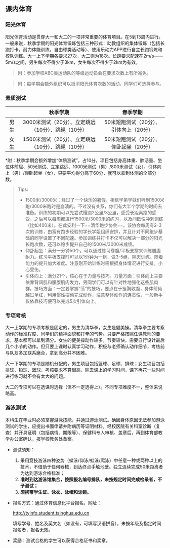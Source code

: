 ## 课内体育

### 阳光体育

阳光体育活动是贯穿大一和大二的一项非常重要的体育项目。在5到13周内进行。一般来说，秋季学期的阳光体育锻炼包括三种形式：助教组织的集体锻炼（包括长跑打卡，耐力体能训练，自由球类活动等）、使用乐动力APP进行自主长跑锻炼和校队训练。大一上下学期各要求27次，大二则为18次。长跑要求配速在2m/s——5m/s之间，男生每次不得少于3km，女生每次不得少于2km为有效。

> 附：参加学校ABC类运动队的等级运动员会在要求次数上有所减免。

> 附：每学期会额外组织可以抵消阳光体育次数的活动，同学们可选择参与。

### 素质测试

|      |                      秋季学期                      |                春季学期                |
| :--: | :------------------------------------------------: | :------------------------------------: |
| 男生 | 3000米测试（20分）、立定跳远（10分）、跳绳（10分） | 50米短跑测试（20分）、引体向上（20分） |
| 女生 | 1500米测试（20分）、立定跳远（10分）、跳绳（10分） | 50米短跑测试（20分）、仰卧起坐（20分） |

*附：秋季学期会额外增加“体质测试”，占10分，项目包括身高体重、肺活量、坐位体前屈、50米测试、立定跳远、1000米测试（男）/800米测试（女）、引体向上（男）/仰卧起坐（女），只要平均得分高于60分，就可以拿到体测的全部分数。

> Tips:
>
> + 1500米/3000米：经过了一个快乐的暑假，相信学弟学妹们听到1500米跑/3000米跑时是崩溃的。不过没有关系，你们有大半个学期的时间去准备。训练的初期可以先尝试慢跑2公里/3公里，感受长距离跑的感受，之后可以每周都进行1500米/3000米的练习，以及间歇性冲刺训练（比如400米）。在此安利一下==清华跑步协会==。该协会每周有2-3次的训练，由富有跑步经验的学长学姐组织安排，并且针对不同跑步基础的同学设置了不同配速。参加训练并打卡不仅可以解决一部分的阳光长跑次数，还可以稳步提升自己的1500米/3000米成绩。
> + 仰卧起坐：满分一分钟50个。可以通过练习卷腹/平板支撑来训练腰腹耐力。练习平板支撑时可以以1分钟为一组，做3-5组，隔天训练。随着能力的提升加大难度。注意刚开始训练时需根据身体情况进行安排，小心受伤。
> + 引体向上：满分21个，核心在于力量与技巧。力量方面：引体向上主要依靠背阔肌和腰腹肌肉发力，男同学们可以有针对性地强化这些肌肉群。技巧方面：一定要掌握“荡”的技巧，要点在于挺胸收腹，身体前倾越过单杠，利用惯性摆动完成动作，注意整体动作的连贯性，一般新手仅依靠技巧便可以完成5次引体向上。

### 专项考核

大一上学期的专项考核是固定的，男生为清华拳，女生是健美操。清华拳主要考察动作的标准程度、同学们的精神面貌和打拳的气势。只要严格按照任课教师的要求，基本都可以拿到满分。女生的健美操动作较多，节奏较快，需要自行设计最后几个小节的动作。但只要上课时认真学习动作，积极与老师确认动作细节，考核前与队友多加联系磨合，拿到高分并不困难。

大一下学期的专项是随机分配的，男生项目包括篮球、足球、排球；女生项目包括排球、铅球、篮球，考核要求不算很高，除去课上的学习时间，课下再花一些时间进行练习就不会有太大的问题。

大二的专项可以在选课时选择（但不一定选得上）。不同专项难度不一，整体来说略高。

### 游泳测试

本科生在毕业时必须掌握游泳技能，并通过游泳测试。确因身体原因无法参加游泳测试的学生，应提出书面申请并附病历等证明材料，经校医院有关科室诊断（复查）并开具证明（包括病情、期限等）、保健科专人审核、盖章后，再到体育部教学办公室确认，报学校教务处备案。

* 测试须知：

  1. 采用竞技游泳四种姿势（蝶泳/仰泳/蛙泳/爬泳）中任意一种或两种以上的技术，不借助于任何器械，到达终点手触池壁。独立连续完成50米距离者为达到游泳合格标准；
  2. **准时到达游泳馆集合，按照报名编号排队，未按规定时间完成检录者，不予测试；**
  3. **须携带学生证、泳衣、泳帽和泳镜。**

* 报名方式：通过体育信息化平台报名，网址：

  http://tyinfo.student.tsinghua.edu.cn

  填写学号、姓名及英文名（如没有，可填写汉语拼音），未按年级及指定时间报名者，报名无效。

* 奖励：测试合格的学生可以获得合格证书和奖章。